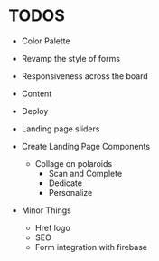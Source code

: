 # TODOS

 - Color Palette
 - Revamp the style of forms
 - Responsiveness across the board
 - Content
 - Deploy


 - Landing page sliders
 - Create Landing Page Components
     - Collage on polaroids
         - Scan and Complete
         - Dedicate
         - Personalize
 - Minor Things
     - Href logo
     - SEO
     - Form integration with firebase
